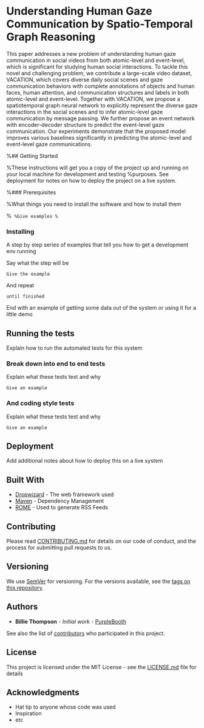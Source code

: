 # Understanding Human Gaze Communication by Spatio-Temporal Graph Reasoning

This paper addresses a new problem of understanding human gaze communication in social videos from both atomic-level and event-level, which is significant for studying human social interactions. To tackle this novel and challenging problem, we contribute a large-scale video dataset, VACATION, which covers diverse daily social scenes and gaze communication behaviors with complete annotations of objects and human faces, human attention, and communication structures and labels in both atomic-level and event-level. Together with VACATION, we propose a spatiotemporal graph neural network to explicitly represent the diverse gaze interactions in the social scenes and to infer atomic-level gaze communication by message passing. We further propose an event network with encoder-decoder structure to predict the event-level gaze communication. Our experiments demonstrate that the proposed model improves various baselines significantly in predicting the atomic-level and event-level gaze communications. 

%## Getting Started

%These instructions will get you a copy of the project up and running on your local machine for development and testing %purposes. See deployment for notes on how to deploy the project on a live system.

%### Prerequisites

%What things you need to install the software and how to install them

%```
%Give examples
%```

### Installing

A step by step series of examples that tell you how to get a development env running

Say what the step will be

```
Give the example
```

And repeat

```
until finished
```

End with an example of getting some data out of the system or using it for a little demo

## Running the tests

Explain how to run the automated tests for this system

### Break down into end to end tests

Explain what these tests test and why

```
Give an example
```

### And coding style tests

Explain what these tests test and why

```
Give an example
```

## Deployment

Add additional notes about how to deploy this on a live system

## Built With

* [Dropwizard](http://www.dropwizard.io/1.0.2/docs/) - The web framework used
* [Maven](https://maven.apache.org/) - Dependency Management
* [ROME](https://rometools.github.io/rome/) - Used to generate RSS Feeds

## Contributing

Please read [CONTRIBUTING.md](https://gist.github.com/PurpleBooth/b24679402957c63ec426) for details on our code of conduct, and the process for submitting pull requests to us.

## Versioning

We use [SemVer](http://semver.org/) for versioning. For the versions available, see the [tags on this repository](https://github.com/your/project/tags). 

## Authors

* **Billie Thompson** - *Initial work* - [PurpleBooth](https://github.com/PurpleBooth)

See also the list of [contributors](https://github.com/your/project/contributors) who participated in this project.

## License

This project is licensed under the MIT License - see the [LICENSE.md](LICENSE.md) file for details

## Acknowledgments

* Hat tip to anyone whose code was used
* Inspiration
* etc

